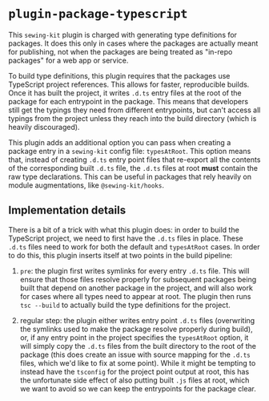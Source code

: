 # `plugin-package-typescript`

This `sewing-kit` plugin is charged with generating type definitions for packages. It does this only in cases where the packages are actually meant for publishing, not when the packages are being treated as "in-repo packages" for a web app or service.

To build type definitions, this plugin requires that the packages use TypeScript project references. This allows for faster, reproducible builds. Once it has built the project, it writes `.d.ts` entry files at the root of the package for each entrypoint in the package. This means that developers still get the typings they need from different entrypoints, but can't access all typings from the project unless they reach into the build directory (which is heavily discouraged).

This plugin adds an additional option you can pass when creating a package entry in a `sewing-kit` config file: `typesAtRoot`. This option means that, instead of creating `.d.ts` entry point files that re-export all the contents of the corresponding built `.d.ts` file, the `.d.ts` files at root **must** contain the raw type declarations. This can be useful in packages that rely heavily on module augmentations, like `@sewing-kit/hooks`.

## Implementation details

There is a bit of a trick with what this plugin does: in order to build the TypeScript project, we need to first have the `.d.ts` files in place. These `.d.ts` files need to work for both the default and `typesAtRoot` cases. In order to do this, this plugin inserts itself at two points in the build pipeline:

1. `pre`: the plugin first writes symlinks for every entry `.d.ts` file. This will ensure that those files resolve properly for subsequent packages being built that depend on another package in the project, and will also work for cases where all types need to appear at root. The plugin then runs `tsc --build` to actually build the type definitions for the project.

2. regular step: the plugin either writes entry point `.d.ts` files (overwriting the symlinks used to make the package resolve properly during build), or, if any entry point in the project specifies the `typesAtRoot` option, it will simply copy the `.d.ts` files from the built directory to the root of the package (this does create an issue with source mapping for the `.d.ts` files, which we'd like to fix at some point). While it might be tempting to instead have the `tsconfig` for the project point output at root, this has the unfortunate side effect of also putting built `.js` files at root, which we want to avoid so we can keep the entrypoints for the package clear.
